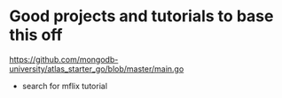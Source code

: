# Good projects and tutorials to base this off

<https://github.com/mongodb-university/atlas_starter_go/blob/master/main.go>

- search for mflix tutorial
